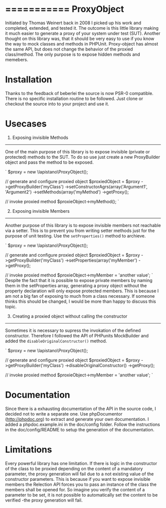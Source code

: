 ===========
ProxyObject
===========
Initiated by Thomas Weinert back in 2008 I picked up his work and completed, extended, and tested it.
The outcome is this little library making it much easier to generate a proxy of your system under test (SUT).
Another thought on this library was, that it should be very easy to use if you know the way to mock classes and methods
in PHPUnit. Proxy-object has almost the same API, but does not change the behavior of the proxied class/method.
The only purpose is to expose hidden methods and memebers. 


Installation
============
Thanks to the feedback of beberlei the source is now PSR-0 compatible. There is no specific installation routine to be followed. 
Just clone or checkout the source into to your project and use it. 

Usecases
========

1. Exposing invisible Methods
-----------------------------
One of the main purpose of this library is to expose invisible (private or protected) methods to the SUT. 
To do so use just create a new ProxyBuilder object and pass the method to be exposed.

` 
$proxy = new \lapistano\ProxyObject();

// generate and configure proxied object
$proxiedObject = $proxy
    ->getProxyBuilder('myClass')
    ->setConstructorAgrs(array('Argument1', 'Argument2')
    ->setMethods(array('myMethod')
    ->getProxy();

// invoke proxied method
$proxieObject->myMethod();
`

2. Exposing invisible Members
-----------------------------
Another purpose of this library is to expose invisible members not reachable via a setter. This is to prevent you 
from writing setter methods just for the purpose of unit testing. 
Use the `setProperties()` method to archieve.

`
$proxy = new \lapistano\ProxyObject();

// generate and configure proxied object
$proxiedObject = $proxy
    ->getProxyBuilder('myClass')
    ->setProperties(array('myMember')
    ->getProxy();

// invoke proxied method
$proxieObject->myMember = 'another value';
`
Despite the fact that it is possible to expose private members by naming them in the setProperties array, generating a proxy object
without the property declaration will only expose protected members. This is because I am not a big fan of exposing to much from a 
class necessary. If someone thinks this should be changed, I would be more than happy to discuss this topic. 


3. Creating a proxied object without calling the constructor
------------------------------------------------------------
Sometimes it is necessary to supress the invokation of the defined constructor. 
Therefore I followed the API of PHPunits MockBuilder and added the `disableOriginalConstructor()` method.

`
$proxy = new \lapistano\ProxyObject();

// generate and configure proxied object
$proxiedObject = $proxy
    ->getProxyBuilder('myClass')
    ->disableOriginalConstructor()
    ->getProxy();

// invoke proxied method
$proxieObject->myMember = 'another value';
`

Documentation
=============
Since there is a exhausting documentation of the API in the source code, I decided not to write a separate one.
Use phpDocumentor (http://phpdoc.org) to extract and generate your own documentation. 
I added a phpdoc.example.ini in the doc/config folder. Follow the instructions in the doc/config/README to setup 
the generation of the documentation.
  

Limitations
===========
Every powerful library has one limitation. If there is logic in the constructor of the class to be proxied
depending on the content of a mandatory parameter, the proxy generation will fail due to a not existing value of the 
constructor parameters. This is because if you want to expose invisible members the Relection API forces you to pass an 
instance of the class the members shall be opened for. So imagine you verify the content of a parameter to be set, it is 
not possible to automatically set the content to be verified -the proxy generation will fail.


 
